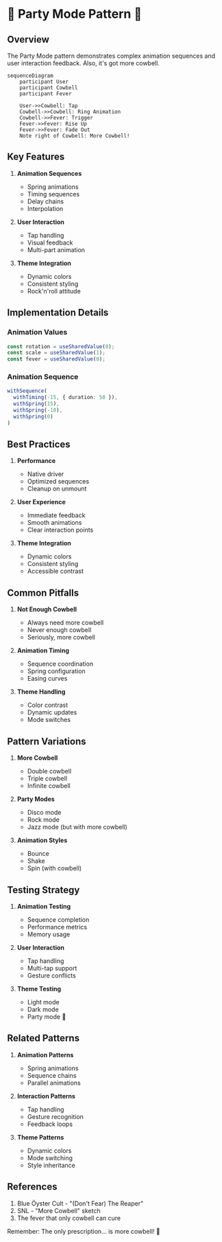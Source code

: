 # 🤘 Party Mode Pattern 🤘

## Overview

The Party Mode pattern demonstrates complex animation sequences and user interaction feedback. Also, it's got more cowbell.

```mermaid
sequenceDiagram
    participant User
    participant Cowbell
    participant Fever

    User->>Cowbell: Tap
    Cowbell->>Cowbell: Ring Animation
    Cowbell->>Fever: Trigger
    Fever->>Fever: Rise Up
    Fever->>Fever: Fade Out
    Note right of Cowbell: More Cowbell!
```

## Key Features

1. **Animation Sequences**
   - Spring animations
   - Timing sequences
   - Delay chains
   - Interpolation

2. **User Interaction**
   - Tap handling
   - Visual feedback
   - Multi-part animation

3. **Theme Integration**
   - Dynamic colors
   - Consistent styling
   - Rock'n'roll attitude

## Implementation Details

### Animation Values
```typescript
const rotation = useSharedValue(0);
const scale = useSharedValue(1);
const fever = useSharedValue(0);
```

### Animation Sequence
```typescript
withSequence(
  withTiming(-15, { duration: 50 }),
  withSpring(15),
  withSpring(-10),
  withSpring(0)
)
```

## Best Practices

1. **Performance**
   - Native driver
   - Optimized sequences
   - Cleanup on unmount

2. **User Experience**
   - Immediate feedback
   - Smooth animations
   - Clear interaction points

3. **Theme Integration**
   - Dynamic colors
   - Consistent styling
   - Accessible contrast

## Common Pitfalls

1. **Not Enough Cowbell**
   - Always need more cowbell
   - Never enough cowbell
   - Seriously, more cowbell

2. **Animation Timing**
   - Sequence coordination
   - Spring configuration
   - Easing curves

3. **Theme Handling**
   - Color contrast
   - Dynamic updates
   - Mode switches

## Pattern Variations

1. **More Cowbell**
   - Double cowbell
   - Triple cowbell
   - Infinite cowbell

2. **Party Modes**
   - Disco mode
   - Rock mode
   - Jazz mode (but with more cowbell)

3. **Animation Styles**
   - Bounce
   - Shake
   - Spin (with cowbell)

## Testing Strategy

1. **Animation Testing**
   - Sequence completion
   - Performance metrics
   - Memory usage

2. **User Interaction**
   - Tap handling
   - Multi-tap support
   - Gesture conflicts

3. **Theme Testing**
   - Light mode
   - Dark mode
   - Party mode 🎸

## Related Patterns

1. **Animation Patterns**
   - Spring animations
   - Sequence chains
   - Parallel animations

2. **Interaction Patterns**
   - Tap handling
   - Gesture recognition
   - Feedback loops

3. **Theme Patterns**
   - Dynamic colors
   - Mode switching
   - Style inheritance

## References

1. Blue Öyster Cult - "(Don't Fear) The Reaper"
2. SNL - "More Cowbell" sketch
3. The fever that only cowbell can cure

Remember: The only prescription... is more cowbell! 🔔
